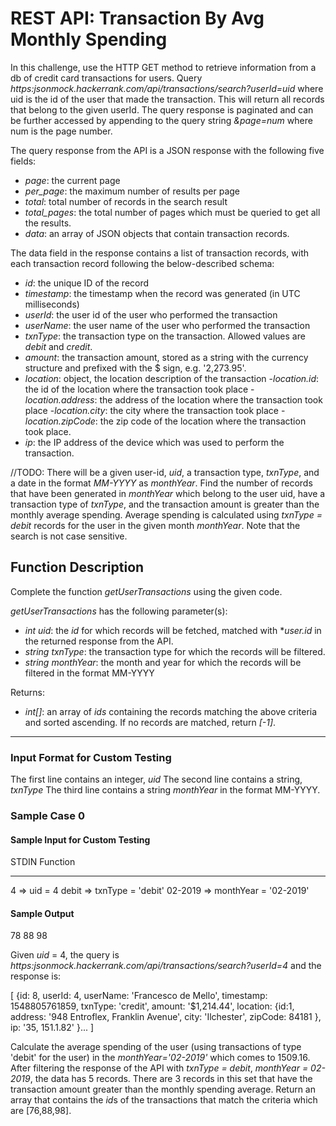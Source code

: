 # REST API: Transaction By Avg Monthly Spending

In this challenge, use the HTTP GET method to retrieve information from a db of credit card transactions for users. Query *https:jsonmock.hackerrank.com/api/transactions/search?userId=uid* where uid is the id of the user that made the transaction. This will return all records that belong to the given userId. The query response is paginated and can be further accessed by appending to the query string *&page=num* where num is the page number.

The query response from the API is a JSON response with the following five fields:
  - *page*: the current page
  - *per_page*: the maximum number of results per page
  - *total*: total number of records in the search result
  - *total_pages*: the total number of pages which must be queried to get all the results. 
  - *data*: an array of JSON objects that contain transaction records.

The data field in the response contains a list of transaction records, with each transaction record following the below-described schema:

  - *id*: the unique ID of the record
  - *timestamp*: the timestamp when the record was generated (in UTC milliseconds)
  - *userId*: the user id of the user who performed the transaction
  - *userName*: the user name of the user who performed the transaction
  - *txnType*: the transaction type on the transaction. Allowed values are *debit* and *credit*.
  - *amount*: the transaction amount, stored as a string with the currency structure and prefixed with the $ sign, e.g. '2,273.95'.
  - *location*: object, the location description of the transaction
      -*location.id*: the id of the location where the transaction took place
      -*location.address*: the address of the location where the transaction took place
      -*location.city*: the city where the transaction took place
      -*location.zipCode*: the zip code of the location where the transaction took place.
  - *ip*: the IP address of the device which was used to perform the transaction.

 //TODO:
 There will be a given user-id, *uid*, a transaction type, *txnType*, and a date in the format *MM-YYYY* as *monthYear*. Find the number of records that have been generated in *monthYear* which belong to the user uid, have a transaction type of *txnType*, and the transaction amount is greater than the monthly average spending. Average spending is calculated using *txnType = debit* records for the user in the given month *monthYear*. Note that the search is not case sensitive.

## Function Description

 Complete the function *getUserTransactions* using the given code. 

*getUserTransactions* has the following parameter(s):
  - *int uid*: the *id* for which records will be fetched, matched with **user.id* in the returned response from the API.
  - *string txnType*: the transaction type for which the records will be filtered.
  - *string monthYear*: the month and year for which the records will be filtered in the format MM-YYYY

Returns:
  - *int[]*: an array of *ids* containing the records matching the above criteria and sorted ascending. If no records are matched, return *[-1]*.

---
 ### Input Format for Custom Testing
 The first line contains an integer, *uid*
 The second line contains a string, *txnType*
 The third line contains a string *monthYear* in the format MM-YYYY.

 ### Sample Case 0

 #### Sample Input for Custom Testing

 STDIN         Function
 -----         --------
 4        =>   uid = 4
 debit    =>   txnType = 'debit'
 02-2019  =>   monthYear = '02-2019'

 #### Sample Output

 78
 88
 98

Given *uid* = 4, the query is *https:jsonmock.hackerrank.com/api/transactions/search?userId=4* and the response is:

[
    {id: 8,
     userId: 4,
     userName: 'Francesco de Mello',
     timestamp: 1548805761859,
     txnType: 'credit',
     amount: '$1,214.44',
     location:
        {id:1,
         address: '948 Entroflex, Franklin Avenue',
        city: 'Ilchester', 
        zipCode: 84181
        },
     ip: '35, 151.1.82'
    }...
]

 Calculate the average spending of the user (using transactions of type 'debit' for the user) in the *monthYear='02-2019'* which comes to 1509.16. After filtering the response of the API with *txnType = debit*, *monthYear = 02-2019*, the data has 5 records. There are 3 records in this set that have the transaction amount greater than the monthly spending average. Return an array that contains the *id*s of the transactions that match the criteria which are [76,88,98].